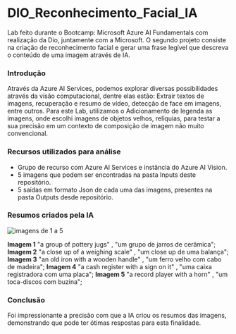 # DIO_Reconhecimento_Facial_IA
Lab feito durante o Bootcamp: Microsoft Azure AI Fundamentals com realização da Dio, juntamente com a Microsoft. O segundo projeto consiste na criação de reconhecimento facial e  gerar uma frase legível que descreva o conteúdo de uma imagem através de IA.

### Introdução
Através da Azure AI Services, podemos explorar diversas possibilidades através da visão computacional, dentre elas estão: Extrair textos de imagens, recuperação e resumo de vídeo, detecção de face em imagens, entre outros.
Para este Lab, utilizamos o Adicionamento de legenda as imagens, onde escolhi imagens de objetos velhos, relíquias, para testar a sua precisão em um contexto de composição de imagem não muito convencional.

### Recursos utilizados para análise
- Grupo de recurso com Azure AI Services e instância do Azure AI Vision.
- 5 imagens que podem ser encontradas na pasta Inputs deste repositório.
- 5 saídas em formato Json de cada uma das imagens, presentes na pasta Outputs desde repositório.

### Resumos criados pela IA

![imagens de 1 a 5](https://evertonaraujo.pro/wp-content/uploads/2024/02/reliquias.jpg)


<b>Imagem 1</b> "a group of pottery jugs" , "um grupo de jarros de cerâmica";
<b>Imagem 2</b> "a close up of a weighing scale" , "um close up de uma balança";
<b>Imagem 3</b> "an old iron with a wooden handle" , "um ferro velho com cabo de madeira";
<b>Imagem 4</b> "a cash register with a sign on it" , "uma caixa registradora com uma placa";
<b>Imagem 5</b> "a record player with a horn" , "um toca-discos com buzina";

### Conclusão
Foi impressionante a precisão com que a IA criou os resumos das imagens, demonstrando que pode ter ótimas respostas para esta finalidade.
